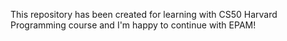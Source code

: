 This repository has been created for learning with CS50 Harvard Programming course and I'm happy to continue with EPAM!
